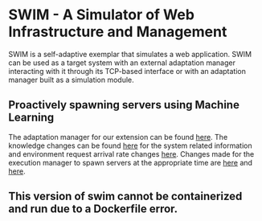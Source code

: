 # SWIM - A Simulator of Web Infrastructure and Management
SWIM is a self-adaptive exemplar that simulates a web application. SWIM can be used as a target system with an external adaptation manager interacting with it through its TCP-based interface or with an adaptation manager built as a simulation module.

## Proactively spawning servers using Machine Learning
The adaptation manager for our extension can be found [here](https://github.com/ChrisPetalotis/swim/blob/main/src/managers/adaptation/ProactiveAdaptationManager.cc). The knowledge changes can be found [here](https://github.com/ChrisPetalotis/swim/blob/main/src/model/Model.cc#L302#L319) for the system related information and environment request arrival rate changes [here](https://github.com/ChrisPetalotis/swim/blob/main/src/model/Environment.h#L35). Changes made for the execution manager to spawn servers at the appropriate time are [here](https://github.com/ChrisPetalotis/swim/blob/main/src/managers/execution/ExecutionManagerModBase.cc#L116) and [here](https://github.com/ChrisPetalotis/swim/blob/main/src/managers/adaptation/ProactiveAdaptationManager.cc#L195#L207).

## This version of swim cannot be containerized and run due to a Dockerfile error.